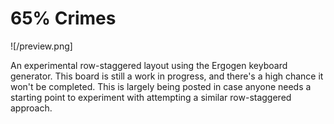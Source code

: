 # 65% Crimes

![/preview.png]

An experimental row-staggered layout using the Ergogen keyboard generator. This board is still a work in progress, and there's a high chance it won't be completed. This is largely being posted in case anyone needs a starting point to experiment with attempting a similar row-staggered approach.
